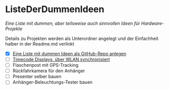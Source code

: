 # ListeDerDummenIdeen

*Eine Liste mit dummen, aber teilsweise auch sinnvollen Ideen für Hardware-Projekte*

Details zu Projekten werden als Unterordner angelegt und der Einfachheit halber in der Readme.md verlinkt

- [x] [Eine Liste mit dummen Ideen als GitHub-Repo anlegen](https://github.com/t-aus-m/ListeDerDummenIdeen)
- [ ] [Timecode Displays, über WLAN synchronisiert](https://github.com/t-aus-m/ListeDerDummenIdeen/blob/master/TimeCode/Recherche.md)
- [ ] Flaschenpost mit GPS-Tracking
- [ ] Rückfahrkamera für den Anhänger
- [ ] Presenter selber bauen
- [ ] Anhänger-Beleuchtungs-Tester bauen
